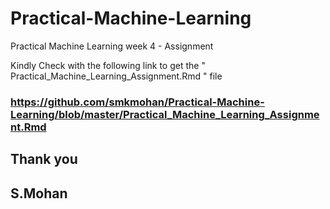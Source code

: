 # Practical-Machine-Learning
Practical Machine Learning week 4 - Assignment

Kindly Check with the following link to get the " Practical_Machine_Learning_Assignment.Rmd " file 

### https://github.com/smkmohan/Practical-Machine-Learning/blob/master/Practical_Machine_Learning_Assignment.Rmd

## Thank you 
## S.Mohan
